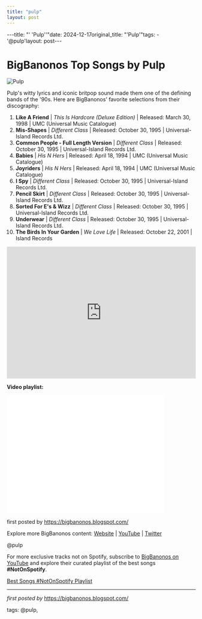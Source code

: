```yaml
---
title: "pulp"
layout: post
---
```

---title: "' 'Pulp''"date: 2024-12-17original_title: "'Pulp'"tags:  - '@pulp'layout: post---<h1>BigBanonos Top Songs by Pulp</h1><img alt="Pulp" src="https://i.guim.co.uk/img/static/sys-images/Guardian/Pix/pictures/2011/6/14/1308075598976/Pulp-band-shot-007.jpg?width=465&dpr=1&s=none&crop=none" /> <p>Pulp's witty lyrics and iconic britpop sound made them one of the defining bands of the '90s. Here are BigBanonos' favorite selections from their discography:</p> <ol> <li><strong>Like A Friend</strong> | <em>This Is Hardcore (Deluxe Edition)</em> | Released: March 30, 1998 | UMC (Universal Music Catalogue)</li> <li><strong>Mis-Shapes</strong> | <em>Different Class</em> | Released: October 30, 1995 | Universal-Island Records Ltd.</li> <li><strong>Common People - Full Length Version</strong> | <em>Different Class</em> | Released: October 30, 1995 | Universal-Island Records Ltd.</li> <li><strong>Babies</strong> | <em>His N Hers</em> | Released: April 18, 1994 | UMC (Universal Music Catalogue)</li> <li><strong>Joyriders</strong> | <em>His N Hers</em> | Released: April 18, 1994 | UMC (Universal Music Catalogue)</li> <li><strong>I Spy</strong> | <em>Different Class</em> | Released: October 30, 1995 | Universal-Island Records Ltd.</li> <li><strong>Pencil Skirt</strong> | <em>Different Class</em> | Released: October 30, 1995 | Universal-Island Records Ltd.</li> <li><strong>Sorted For E's & Wizz</strong> | <em>Different Class</em> | Released: October 30, 1995 | Universal-Island Records Ltd.</li> <li><strong>Underwear</strong> | <em>Different Class</em> | Released: October 30, 1995 | Universal-Island Records Ltd.</li> <li><strong>The Birds In Your Garden</strong> | <em>We Love Life</em> | Released: October 22, 2001 | Island Records</li></ol> <div> <iframe src="https://open.spotify.com/embed/playlist/6x6JjFVPUvxIFCQEkmwT4F?utm_source=generator" width="100%" height="352" frameborder="0" allowfullscreen="" allow="autoplay; clipboard-write; encrypted-media; fullscreen; picture-in-picture" loading="lazy"></iframe></div> <!--Video Playlist--><div> <p><b>Video playlist:</b></p> <iframe allowfullscreen="" frameborder="0" height="315" src="//www.youtube.com/embed/-sV-XhbRkLk" width="420"></iframe></div> <p>first posted by <a href="https://bigbanonos.blogspot.com/">https://bigbanonos.blogspot.com/</a></p> <div> <p>Explore more BigBanonos content: <a href="https://bigbanonos.blogspot.com/">Website</a> | <a href="https://www.youtube.com/@BigBanonos">YouTube</a> | <a href="https://x.com/bigbanonos">Twitter</a></p></div> <!--Tags--><p>@pulp</p><!--Subscribe and Playlist Links--><div>    <p>For more exclusive tracks not on Spotify, subscribe to <a href="https://www.youtube.com/@BigBanonos" target="_blank">BigBanonos on YouTube</a> and explore their curated playlist of the best songs <strong>#NotOnSpotify</strong>.</p>    <p><a href="https://www.youtube.com/playlist?list=PLtuNtuTatqI0kFahUCbtbfenC_ET5O_tr" target="_blank">Best Songs #NotOnSpotify Playlist<br /></a></p></div><hr /><p><em>first posted by</em> <a href="https://bigbanonos.blogspot.com/" rel="noopener" target="_new">https://bigbanonos.blogspot.com/</a></p><p>tags: @pulp,</p>